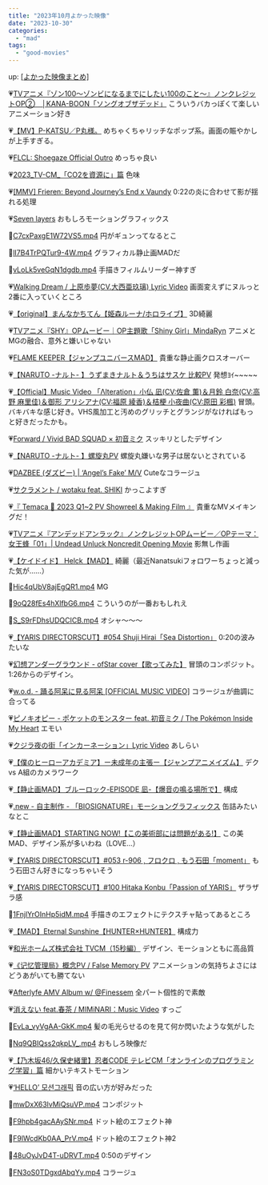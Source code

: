```yaml
---
title: "2023年10月よかった映像"
date: "2023-10-30"
categories: 
  - "mad"
tags: 
  - "good-movies"
---
```


<!--more-->

up: [\[よかった映像まとめ\]](https://www.alinco.shop/mad/good-movies/)

💗[TVアニメ『ゾン100～ゾンビになるまでにしたい100のこと～』ノンクレジットOP②　│KANA-BOON「ソングオブザデッド」](https://youtu.be/o4U24bkGB0s) こういうバカっぽくて楽しいアニメーション好き

💗[【MV】P-KATSU／P丸様。](https://youtu.be/qYM1dkNCxqI) めちゃくちゃリッチなポップ系。画面の賑やかしが上手すぎる。

💗[FLCL: Shoegaze Official Outro](https://youtu.be/DaoI3fyuFbY) めっちゃ良い

💗[2023\_TV-CM\_「CO2を資源に」篇](https://youtu.be/8YIzGUvJeyA) 色味

💗[\[MMV\] Frieren: Beyond Journey&rsquo;s End x Vaundy](https://youtu.be/xG2eFaT4SI8) 0:22の炎に合わせて影が揺れる処理

💗[Seven layers](https://youtu.be/E8nKUVNlc3A) おもしろモーショングラフィックス

💙[C7cxPaxgE1W72VS5.mp4](https://x.com/dopeness2021/status/1709493561622688220?s=20) 円がギュンってなるとこ

💙[lI7B4TrPQTur9-4W.mp4](https://twitter.com/i/status/1710941493966541122) グラフィカル静止画MADだ

💙[vLoLk5veGqN1dgdb.mp4](https://twitter.com/i/status/1709597119563358595) 手描きフィルムリーダー神すぎ

💗[Walking Dream / 上原歩夢(CV.大西亜玖璃) Lyric Video](https://youtu.be/nXygqp0q6W4) 画面変えずにヌルっと2番に入っていくところ

💗[【original】まんなかちてん【姫森ルーナ/ホロライブ】](https://youtu.be/M0Oud1_4sl0) 3D綺麗

💗[TVアニメ『SHY』OPムービー｜OP主題歌「Shiny Girl」MindaRyn](https://youtu.be/2e_Zo9Jaw2M) アニメとMGの融合、意外と嫌いじゃない

💗[FLAME KEEPER【ジャンプユニバースMAD】](https://youtu.be/ORyN_UuFTHk) 貴重な静止画クロスオーバー

💗[【NARUTO -ナルト- 】うずまきナルト＆うちはサスケ 比較PV](https://youtu.be/fYgdxb9qTew) 発想ﾖｲ~~~~~

💗[【Official】Music Video 「Λlteration」小仏 凪(CV:佐倉 薫)＆月鈴 白奈(CV:高野 麻里佳)＆御形 アリシアナ(CV:福原 綾香)＆桔梗 小夜曲(CV:原田 彩楓)](https://youtu.be/CZUvvaw3Kj8) 冒頭。バキバキな感じ好き。VHS風加工と汚めのグリッチとグランジがなければもっと好きだったかも。

💗[Forward / Vivid BAD SQUAD × 初音ミク](https://youtu.be/HScDU73-MnI) スッキリとしたデザイン

💗[【NARUTO -ナルト- 】螺旋丸PV](https://youtu.be/k-IcSVRdxKY) 螺旋丸嫌いな男子は居ないとされている

💗[DAZBEE (ダズビー) | ‘Angel’s Fake’ M/V](https://youtu.be/0d3rehA2qUo) Cuteなコラージュ

💗[サクラメント / wotaku feat. SHIKI](https://youtu.be/XQzzadBMN-0) かっこよすぎ

💗[『 Temaca 🦑 2023 Q1~2 PV Showreel &amp; Making Film 』](https://youtu.be/Xcg_v204Lo0) 貴重なMVメイキングだ！

💗[TVアニメ『アンデッドアンラック』ノンクレジットOPムービー／OPテーマ：女王蜂「01」| Undead Unluck Noncredit Opening Movie](https://youtu.be/stzAsF51T_w) 影無し作画

💗[【ケイドイド】 Helck【MAD】](https://youtu.be/FWgg9uF6BCI) 綺麗（最近Nanatsukiフォロワーちょっと減った気が……）

💙[Hic4qUbV8ajEgQR1.mp4](https://twitter.com/i/status/1711363894328074521) MG

💙[9oQ28fEs4hXlfbG6.mp4](https://twitter.com/i/status/1712349461987631215) こういうのが一番おもしれえ

💙[S\_S9rFDhsUDQCICB.mp4](https://twitter.com/i/status/1712412911510122836) オシャ～～～

💗[【YARIS DIRECTORSCUT】#054 Shuji Hirai「Sea Distortion」](https://youtu.be/wE8YH5EhSYQ) 0:20の波みたいな

💗[幻想アンダーグラウンド - ofStar cover【歌ってみた】](https://youtu.be/YcXcfQkl0wA) 冒頭のコンポジット。1:26からのデザイン。

💗[w.o.d. - 踊る阿呆に見る阿呆 \[OFFICIAL MUSIC VIDEO\]](https://youtu.be/QmGrzvHuqJQ) コラージュが曲調に合ってる

💗[ピノキオピー - ポケットのモンスター feat. 初音ミク / The Pokémon Inside My Heart](https://youtu.be/lIoi2r3f5fU) エモい

💗[クジラ夜の街「インカーネーション」Lyric Video](https://youtu.be/Bt9JqcPcNEc) あしらい

💗[【僕のヒーローアカデミア】ー未成年の主張ー【ジャンプアニメイズム】](https://youtu.be/DOPsCO91jcU) デク vs A組のカメラワーク

💗[【静止画MAD】ブルーロック-EPISODE 凪-【爆音の鳴る場所で】](https://youtu.be/uzEuUl5VVaM) 構成

💗[.new - 自主制作 - 「BIOSIGNATURE」モーショングラフィックス](https://youtu.be/rvoz4VqnjrI) 缶詰みたいなとこ

💗[【静止画MAD】STARTING NOW!【この美術部には問題がある!】](https://youtu.be/-fFfU3W7gTY) この美MAD、デザイン系が多いわね（LOVE…）

💗[【YARIS DIRECTORSCUT】#053 r-906 , フロクロ , もう石田「moment」](https://youtu.be/Ns4_PSRWDJc) もう石田さん好きになっちゃいそう

💗[【YARIS DIRECTORSCUT】#100 Hitaka Konbu「Passion of YARIS」](https://youtu.be/9SkLwjDFGsw) ザラザラ感

💙[1FnjlYrOInHp5idM.mp4](https://twitter.com/i/status/1715552314407391480) 手描きのエフェクトにテクスチャ貼ってあるところ

💗[【MAD】Eternal Sunshine【HUNTER×HUNTER】](https://youtu.be/C_FHcq-NxE4) 構成力

💗[和光ホームズ株式会社 TVCM（15秒編）](https://youtu.be/n1mN9Y5ywOw) デザイン、モーションともに高品質

💗[《记忆管理局》概念PV / False Memory PV](https://youtu.be/zi38xh7p528) アニメーションの気持ちよさにはどうあがいても勝てない

💗[Afterlyfe AMV Album w/ @Finessem](https://youtu.be/tUN-CUoIG7c) 全パート個性的で素敵

💗[消えない feat.春茶 / MIMiNARI：Music Video](https://youtu.be/RwSMBjTa5Dw) すっご

💙[EvLa\_vyVgAA-GkK.mp4](https://twitter.com/i/status/1716938016621813864) 髪の毛光らせるのを見て何か閃いたような気がした

💙[Nq9QBIQss2qkpLV\_.mp4](https://twitter.com/i/status/1717528995431076127) おもしろ映像だ

💗[【乃木坂46/久保史緒里】忍者CODE テレビCM「オンラインのプログラミング学習」篇](https://youtu.be/fhzZtxPRjjk) 細かいテキストモーション

💗[&lsquo;HELLO&rsquo; 모션그래픽](https://youtu.be/ChdWW8iklAg) 音の広い方が好みだった

💙[mwDxX63lvMiQsuVP.mp4](https://twitter.com/i/status/1718578213566496947) コンポジット

💙[F9hpb4gacAAySNr.mp4](https://twitter.com/i/status/1718239198543749346) ドット絵のエフェクト神

💙[F9lWcdKb0AA\_PrV.mp4](https://twitter.com/i/status/1718499792714879406) ドット絵のエフェクト神2

💙[48uOyJvD4T-uDRVT.mp4](https://twitter.com/i/status/1718858070770774151) 0:50のデザイン

💙[FN3oS0TDgxdAbqYy.mp4](https://twitter.com/i/status/1715689677183942772) コラージュ
